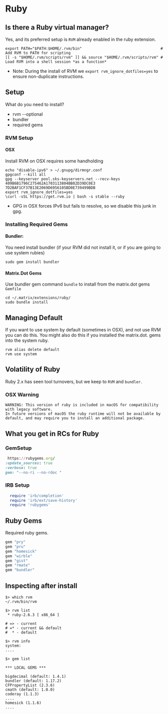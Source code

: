 # Ruby

## Is there a Ruby virtual manager?

Yes, and its preferred setup is `RVM` already enabled in the ruby extension.

```shell
export PATH="$PATH:$HOME/.rvm/bin"                                   # Add RVM to PATH for scripting
[[ -s "$HOME/.rvm/scripts/rvm" ]] && source "$HOME/.rvm/scripts/rvm" # Load RVM into a shell session *as a function*
```
* Note: During the install of RVM we `export rvm_ignore_dotfiles=yes` to ensure non-duplicate instructions.

## Setup

What do you need to install?

* rvm --optional
* bundler
* required gems

### RVM Setup

#### OSX 

Install RVM on OSX requires some handholding

```shell
echo "disable-ipv6" > ~/.gnupg/dirmngr.conf
gpgconf --kill all
gpg --keyserver pool.sks-keyservers.net --recv-keys 409B6B1796C275462A1703113804BB82D39DC0E3 7D2BAF1CF37B13E2069D6956105BD0E739499BDB
export rvm_ignore_dotfiles=yes
\curl -sSL https://get.rvm.io | bash -s stable --ruby
```

* GPG in OSX forces IPv6 but fails to resolve, so we disable this junk in gpg.

### Installing Required Gems

#### Bundler:

You need install bundler (if your RVM did not install it, or if you are going to use system rubies)

`sudo gem install bundler`

#### Matrix.Dot Gems

Use bundler gem command `bundle` to install from the matrix.dot gems `Gemfile`

```shell
cd ~/.matrix/extensions/ruby/ 
sudo bundle install
```

## Managing Default

If you want to use system by default (sometimes in OSX), and not use RVM you can do this. You might also do this if you installed the matrix.dot. gems into the system ruby.

```
rvm alias delete default
rvm use system
```

## Volatility of Ruby

Ruby 2.x has seen tool turnovers, but we keep to `RVM` and `bundler`.

### OSX Warning

```
WARNING: This version of ruby is included in macOS for compatibility with legacy software.
In future versions of macOS the ruby runtime will not be available by
default, and may require you to install an additional package.
```

## What you get in RCs for Ruby

### GemSetup

```ruby
 https://rubygems.org/
:update_sources: true
:verbose: true
gem: "--no-ri --no-rdoc "
```

### IRB Setup

```ruby
  require 'irb/completion'
  require 'irb/ext/save-history'
  require 'rubygems'
```

## Ruby Gems

Required ruby gems.

```ruby
gem "pry"
gem "pru"
gem "homesick"
gem "wirble"
gem "gist"
gem "rmate"
gem "bundler"
```

## Inspecting after install

```shell
$> which rvm
~/.rvm/bin/rvm

$> rvm list
 * ruby-2.6.3 [ x86_64 ]

# => - current
# =* - current && default
#  * - default

$> rvm info
system: 
....

$> gem list

*** LOCAL GEMS ***

bigdecimal (default: 1.4.1)
bundler (default: 1.17.2)
CFPropertyList (2.3.6)
cmath (default: 1.0.0)
coderay (1.1.3)
....
homesick (1.1.6)
....
```
